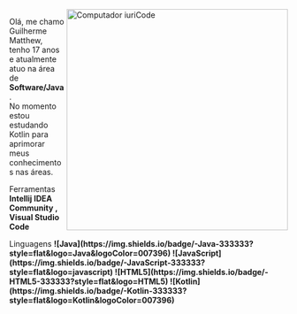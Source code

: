 <img src="https://raw.githubusercontent.com/MicaelliMedeiros/micaellimedeiros/master/image/computer-illustration.png" min-width="400px" max-width="400px" width="400px" align="right" alt="Computador iuriCode">

<p align="left"> 
  Olá, me chamo Guilherme Matthew, tenho 17 anos e atualmente atuo na área de <strong>Software/Java</strong>.<br>
  No momento estou estudando Kotlin para aprimorar meus conhecimentos nas áreas.
</p>

<p align="left">
  Ferramentas <strong>Intellij IDEA Community , Visual Studio Code</strong>
</p>

<p align="left">
  Linguagens
<strong>
![Java](https://img.shields.io/badge/-Java-333333?style=flat&logo=Java&logoColor=007396)
![JavaScript](https://img.shields.io/badge/-JavaScript-333333?style=flat&logo=javascript)
![HTML5](https://img.shields.io/badge/-HTML5-333333?style=flat&logo=HTML5)
![Kotlin](https://img.shields.io/badge/-Kotlin-333333?style=flat&logo=Kotlin&logoColor=007396)
  </strong>
  </p>
